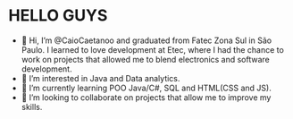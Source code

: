 <h1>HELLO GUYS</h1>

- 👋 Hi, I’m @CaioCaetanoo and graduated from Fatec Zona Sul in São Paulo. I learned to love development at Etec, where I had the chance to work on projects that allowed me to blend electronics and software development.
- 👀 I’m interested in Java and Data analytics.
- 🌱 I’m currently learning POO Java/C#, SQL and HTML(CSS and JS).
- 💞️ I’m looking to collaborate on projects that allow me to improve my skills.
  
<!---
CaioCaetanoo/CaioCaetanoo is a ✨ special ✨ repository because its `README.md` (this file) appears on your GitHub profile.
You can click the Preview link to take a look at your changes.
--->
